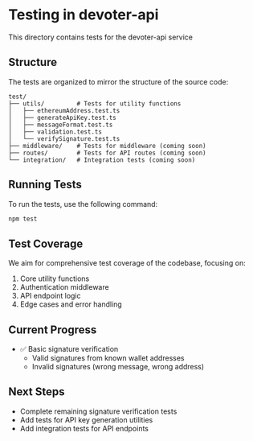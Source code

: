 # Testing in devoter-api

This directory contains tests for the devoter-api service

## Structure

The tests are organized to mirror the structure of the source code:

```
test/
├── utils/         # Tests for utility functions
│   ├── ethereumAddress.test.ts
│   ├── generateApiKey.test.ts
│   ├── messageFormat.test.ts
│   ├── validation.test.ts
│   └── verifySignature.test.ts
├── middleware/    # Tests for middleware (coming soon)
├── routes/        # Tests for API routes (coming soon)
└── integration/   # Integration tests (coming soon)
```

## Running Tests

To run the tests, use the following command:

```bash
npm test
```

## Test Coverage

We aim for comprehensive test coverage of the codebase, focusing on:

1. Core utility functions
2. Authentication middleware
3. API endpoint logic
4. Edge cases and error handling

## Current Progress

- ✅ Basic signature verification
  - Valid signatures from known wallet addresses
  - Invalid signatures (wrong message, wrong address)

## Next Steps

- Complete remaining signature verification tests
- Add tests for API key generation utilities
- Add integration tests for API endpoints
